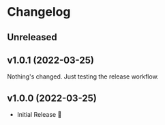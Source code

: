 # Changelog

## Unreleased

## v1.0.1 (2022-03-25)

Nothing's changed. Just testing the release workflow.

## v1.0.0 (2022-03-25)

* Initial Release 🚀
